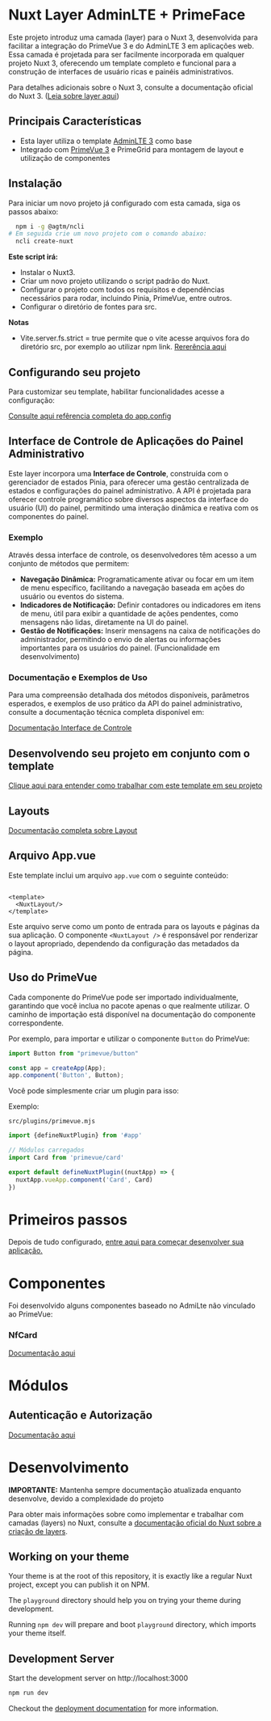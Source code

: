 # Nuxt Layer AdminLTE + PrimeFace

Este projeto introduz uma camada (layer) para o Nuxt 3, desenvolvida para facilitar a integração do PrimeVue 3 e do
AdminLTE 3 em aplicações web. Essa camada é projetada para ser facilmente incorporada em qualquer projeto Nuxt 3,
oferecendo um template completo e funcional para a construção de interfaces de usuário ricas e painéis administrativos.

Para detalhes adicionais sobre o Nuxt 3, consulte a documentação oficial do Nuxt 3.
([Leia sobre layer aqui](https://nuxt.com/docs/guide/going-further/layers))

## Principais Características

* Esta layer utiliza o template [AdminLTE 3](https://adminlte.io/themes/v3/) como base
* Integrado com [PrimeVue 3](https://primefaces.org/primevue/) e PrimeGrid para montagem de layout e utilização de
  componentes

## Instalação

Para iniciar um novo projeto já configurado com esta camada, siga os passos abaixo:

```bash
  npm i -g @agtm/ncli   
# Em seguida crie um novo projeto com o comando abaixo:
  ncli create-nuxt  
```

**Este script irá:**

* Instalar o Nuxt3.
* Criar um novo projeto utilizando o script padrão do Nuxt.
* Configurar o projeto com todos os requisitos e dependências necessários para rodar, incluindo Pinia, PrimeVue, entre
  outros.
* Configurar o diretório de fontes para src.

**Notas**

* Vite.server.fs.strict = true permite que o vite acesse arquivos fora do diretório src, por exemplo ao utilizar npm
  link. [Rererência aqui](https://vitejs.dev/config/server-options.html#server-fs-allow)

## Configurando seu projeto

Para customizar seu template, habilitar funcionalidades acesse a configuração:

[Consulte aqui refêrencia completa do app.config](./docs/config.md)

## Interface de Controle de Aplicações do Painel Administrativo

Este layer incorpora uma **Interface de Controle**, construída com o gerenciador de estados Pinia, para oferecer uma
gestão centralizada de estados e configurações do painel administrativo. A API é projetada para oferecer controle
programático sobre diversos aspectos da interface do usuário (UI) do painel, permitindo uma interação dinâmica e reativa
com os componentes do painel.

### Exemplo

Através dessa interface de controle, os desenvolvedores têm acesso a um conjunto de métodos que permitem:

* **Navegação Dinâmica:** Programaticamente ativar ou focar em um item de menu específico, facilitando a navegação
  baseada em ações do usuário ou eventos do sistema.
* **Indicadores de Notificação:** Definir contadores ou indicadores em itens de menu, útil para exibir a quantidade de
  ações pendentes, como mensagens não lidas, diretamente na UI do painel.
* **Gestão de Notificações:** Inserir mensagens na caixa de notificações do administrador, permitindo o envio de alertas
  ou informações importantes para os usuários do painel. (Funcionalidade em desenvolvimento)

### Documentação e Exemplos de Uso

Para uma compreensão detalhada dos métodos disponíveis, parâmetros esperados, e exemplos de uso prático da API do painel
administrativo, consulte a documentação técnica completa disponível em:

[Documentação Interface de Controle](./docs/api.md)

## Desenvolvendo seu projeto em conjunto com o template

[Clique aqui para entender como trabalhar com este template em seu projeto](./docs/config.md)

## Layouts

[Documentação completa sobre Layout](./docs/layout.md)

## Arquivo App.vue

Este template inclui um arquivo `app.vue` com o seguinte conteúdo:

```vue

<template>
  <NuxtLayout/>
</template>
```

Este arquivo serve como um ponto de entrada para os layouts e páginas da sua aplicação. O componente `<NuxtLayout />` é
responsável por renderizar o layout apropriado, dependendo da configuração das metadados da página.

## Uso do PrimeVue

Cada componente do PrimeVue pode ser importado individualmente, garantindo que você inclua no pacote apenas o que
realmente utilizar. O caminho de importação está disponível na documentação do componente correspondente.

Por exemplo, para importar e utilizar o componente `Button` do PrimeVue:

```javascript
import Button from "primevue/button"

const app = createApp(App);
app.component('Button', Button);
```

Você pode simplesmente criar um plugin para isso:

Exemplo:

    src/plugins/primevue.mjs

```javascript
import {defineNuxtPlugin} from '#app'

// Módulos carregados
import Card from 'primevue/card'

export default defineNuxtPlugin((nuxtApp) => {
  nuxtApp.vueApp.component('Card', Card)
})
```

# Primeiros passos

Depois de tudo configurado, [entre aqui para começar desenvolver sua aplicação.](./docs/first-step.md)

# Componentes

Foi desenvolvido alguns componentes baseado no AdmiLte não vinculado ao PrimeVue:

### NfCard

[Documentação aqui](./docs/components/nf-card.md)

# Módulos

## Autenticação e Autorização

[Documentação aqui](./docs/modules/auth.md)

# Desenvolvimento

**IMPORTANTE:** Mantenha sempre documentação atualizada enquanto desenvolve, devido a complexidade do projeto

Para obter mais informações sobre como implementar e trabalhar com camadas (layers) no Nuxt, consulte
a [documentação oficial do Nuxt sobre a criação de layers](https://nuxt.com/docs/getting-started/layers).

## Working on your theme

Your theme is at the root of this repository, it is exactly like a regular Nuxt project, except you can publish it on
NPM.

The `playground` directory should help you on trying your theme during development.

Running `npm dev` will prepare and boot `playground` directory, which imports your theme itself.

## Development Server

Start the development server on http://localhost:3000

```bash
npm run dev
```

Checkout the [deployment documentation](https://v3.nuxtjs.org/docs/deployment) for more information.

